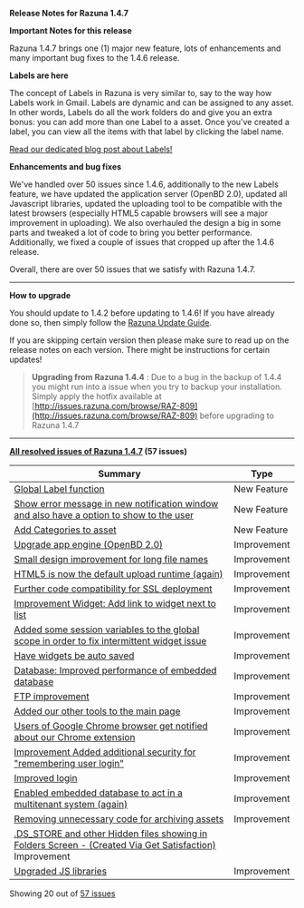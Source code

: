 **Release Notes for Razuna 1.4.7**

**Important Notes for this release**

Razuna 1.4.7 brings one (1) major new feature, lots of enhancements and many important bug fixes to the 1.4.6 release.

**Labels are here**

The concept of Labels in Razuna is very similar to, say to the way how Labels work in Gmail. Labels are dynamic and can be assigned to any asset. In other words, Labels do all the work folders do and give you an extra bonus: you can add more than one Label to a asset. Once you've created a label, you can view all the items with that label by clicking the label name.

[Read our dedicated blog post about Labels!](http://blog.razuna.com/2011/11/07/introducing-labels-in-razuna-open-source-digital-asset-management-system)

**Enhancements and bug fixes**

We've handled over 50 issues since 1.4.6, additionally to the new Labels feature, we have updated the application server (OpenBD 2.0), updated all Javascript libraries, updated the uploading tool to be compatible with the latest browsers (especially HTML5 capable browsers will see a major improvement in uploading). We also overhauled the design a big in some parts and tweaked a lot of code to bring you better performance. Additionally, we fixed a couple of issues that cropped up after the 1.4.6 release.

Overall, there are over 50 issues that we satisfy with Razuna 1.4.7.

___

**How to upgrade**

You should update to 1.4.2 before updating to 1.4.6! If you have already done so, then simply follow the [Razuna Update Guide](installation/upgrade/).

If you are skipping certain version then please make sure to read up on the release notes on each version. There might be instructions for certain updates!


> **Upgrading from Razuna 1.4.4** : Due to a bug in the backup of 1.4.4 you might run into a issue when you try to backup your installation. Simply apply the hotfix available at [http://issues.razuna.com/browse/RAZ-809](http://issues.razuna.com/browse/RAZ-809) before upgrading to Razuna 1.4.7

___

**[All resolved issues of Razuna 1.4.7](http://issues.razuna.com/secure/IssueNavigator.jspa?reset=true&jqlQuery=fixVersion%20=%20%221.4.7%22%20AND%20project%20=%20RAZ%20ORDER%20BY%20issuetype%20DESC,%20key%20DESC&tempMax=1000&src=confmacro) (57 issues)**

|Summary|Type|
|-------|----|
|[Global Label function ](http://issues.razuna.com/browse/RAZ-1023?src=confmacro)|New Feature |
|[Show error message in new notification window and also have a option to show to the user ](http://issues.razuna.com/browse/RAZ-602?src=confmacro)|New Feature |
|[Add Categories to asset ](http://issues.razuna.com/browse/RAZ-56?src=confmacro)|New Feature |
|[Upgrade app engine (OpenBD 2.0) ](http://issues.razuna.com/browse/RAZ-1205?src=confmacro)|  Improvement |
|[Small design improvement for long file names ](http://issues.razuna.com/browse/RAZ-1201?src=confmacro)| Improvement  |
|[HTML5 is now the default upload runtime (again) ](http://issues.razuna.com/browse/RAZ-1103?src=confmacro)| Improvement  |
|[Further code compatibility for SSL deployment ](http://issues.razuna.com/browse/RAZ-1102?src=confmacro)| Improvement  |
|[Improvement 	Widget: Add link to widget next to list ](http://issues.razuna.com/browse/RAZ-1093?src=confmacro)| Improvement  |
|[Added some session variables to the global scope in order to fix intermittent widget issue ](http://issues.razuna.com/browse/RAZ-1086?src=confmacro)| Improvement  |
|[Have widgets be auto saved ](http://issues.razuna.com/browse/RAZ-1085?src=confmacro)| Improvement  |
|[Database: Improved performance of embedded database ](http://issues.razuna.com/browse/RAZ-1083?src=confmacro)| Improvement  |
|[FTP improvement ](http://issues.razuna.com/browse/RAZ-1079?src=confmacro)| Improvement  |
|[Added our other tools to the main page ](http://issues.razuna.com/browse/RAZ-1076?src=confmacro)| Improvement  |
|[Users of Google Chrome browser get notified about our Chrome extension ](http://issues.razuna.com/browse/RAZ-1075?src=confmacro)| Improvement  |
|[Improvement 	Added additional security for "remembering user login" ](http://issues.razuna.com/browse/RAZ-1074?src=confmacro)| Improvement  |
|[Improved login ](http://issues.razuna.com/browse/RAZ-1068?src=confmacro)| Improvement  |
|[Enabled embedded database to act in a multitenant system (again) ](http://issues.razuna.com/browse/RAZ-1059?src=confmacro)| Improvement  |
|[Removing unnecessary code for archiving assets ](http://issues.razuna.com/browse/RAZ-1055?src=confmacro)| Improvement  |
|[.DS_STORE and other Hidden files showing in Folders Screen - (Created Via Get Satisfaction) ](http://issues.razuna.com/browse/RAZ-1038?src=confmacro) Improvement | |
|[Upgraded JS libraries ](http://issues.razuna.com/browse/RAZ-1034?src=confmacro)| Improvement |

Showing 20 out of [57 issues](http://issues.razuna.com/secure/IssueNavigator.jspa?reset=true&jqlQuery=fixVersion%20=%20%221.4.7%22%20AND%20project%20=%20RAZ%20ORDER%20BY%20issuetype%20DESC,%20key%20DESC&tempMax=1000&src=confmacro)

